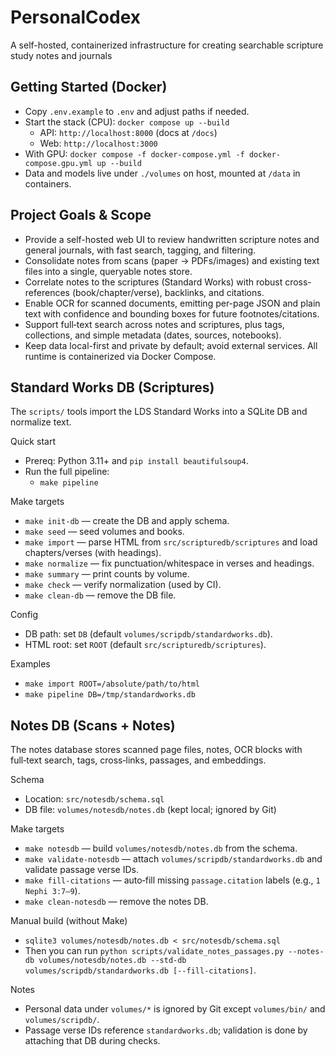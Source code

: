 # PersonalCodex
A self-hosted, containerized infrastructure for creating searchable scripture study notes and journals

## Getting Started (Docker)
- Copy `.env.example` to `.env` and adjust paths if needed.
- Start the stack (CPU): `docker compose up --build`
  - API: `http://localhost:8000` (docs at `/docs`)
  - Web: `http://localhost:3000`
- With GPU: `docker compose -f docker-compose.yml -f docker-compose.gpu.yml up --build`
- Data and models live under `./volumes` on host, mounted at `/data` in containers.

## Project Goals & Scope
- Provide a self-hosted web UI to review handwritten scripture notes and general journals, with fast search, tagging, and filtering.
- Consolidate notes from scans (paper → PDFs/images) and existing text files into a single, queryable notes store.
- Correlate notes to the scriptures (Standard Works) with robust cross-references (book/chapter/verse), backlinks, and citations.
- Enable OCR for scanned documents, emitting per-page JSON and plain text with confidence and bounding boxes for future footnotes/citations.
- Support full‑text search across notes and scriptures, plus tags, collections, and simple metadata (dates, sources, notebooks).
- Keep data local-first and private by default; avoid external services. All runtime is containerized via Docker Compose.

## Standard Works DB (Scriptures)

The `scripts/` tools import the LDS Standard Works into a SQLite DB and normalize text.

Quick start
- Prereq: Python 3.11+ and `pip install beautifulsoup4`.
- Run the full pipeline:
  - `make pipeline`

Make targets
- `make init-db` — create the DB and apply schema.
- `make seed` — seed volumes and books.
- `make import` — parse HTML from `src/scripturedb/scriptures` and load chapters/verses (with headings).
- `make normalize` — fix punctuation/whitespace in verses and headings.
- `make summary` — print counts by volume.
- `make check` — verify normalization (used by CI).
- `make clean-db` — remove the DB file.

Config
- DB path: set `DB` (default `volumes/scripdb/standardworks.db`).
- HTML root: set `ROOT` (default `src/scripturedb/scriptures`).

Examples
- `make import ROOT=/absolute/path/to/html`
- `make pipeline DB=/tmp/standardworks.db`

## Notes DB (Scans + Notes)

The notes database stores scanned page files, notes, OCR blocks with full‑text search, tags, cross‑links, passages, and embeddings.

Schema
- Location: `src/notesdb/schema.sql`
- DB file: `volumes/notesdb/notes.db` (kept local; ignored by Git)

Make targets
- `make notesdb` — build `volumes/notesdb/notes.db` from the schema.
- `make validate-notesdb` — attach `volumes/scripdb/standardworks.db` and validate passage verse IDs.
- `make fill-citations` — auto‑fill missing `passage.citation` labels (e.g., `1 Nephi 3:7–9`).
- `make clean-notesdb` — remove the notes DB.

Manual build (without Make)
- `sqlite3 volumes/notesdb/notes.db < src/notesdb/schema.sql`
- Then you can run `python scripts/validate_notes_passages.py --notes-db volumes/notesdb/notes.db --std-db volumes/scripdb/standardworks.db [--fill-citations]`.

Notes
- Personal data under `volumes/*` is ignored by Git except `volumes/bin/` and `volumes/scripdb/`.
- Passage verse IDs reference `standardworks.db`; validation is done by attaching that DB during checks.
